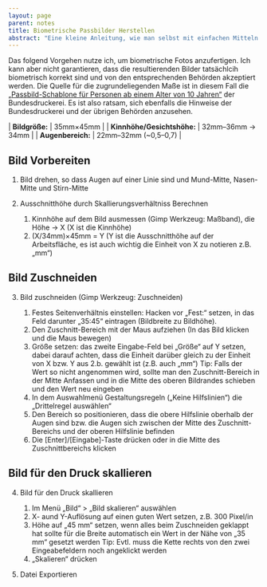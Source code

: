 ```yaml
---
layout: page
parent: notes
title: Biometrische Passbilder Herstellen
abstract: "Eine kleine Anleitung, wie man selbst mit einfachen Mitteln biometrische Passbilder herstellen kann"
---
```


Das folgend Vorgehen nutze ich, um biometrische Fotos anzufertigen.
Ich kann aber nicht garantieren, dass die resultierenden Bilder tatsächlcih biometrisch korrekt sind und von den entsprechenden Behörden akzeptiert werden.
Die Quelle für die zugrundeliegenden Maße ist in diesem Fall die [„Passbild-Schablone für Personen ab einem Alter von 10 Jahren“](https://www.bundesdruckerei.de/sites/default/files/passbildschablone_erwachsene.pdf) der Bundesdruckerei.
Es ist also ratsam, sich ebenfalls die Hinweise der Bundesdruckerei und der übrigen Behörden anzusehen.

| **Bildgröße:**              | 35mm×45mm            |
| **Kinnhöhe/Gesichtshöhe:**  | 32mm–36mm -> 34mm    |
| **Augenbereich:**           | 22mm–32mm (~0,5–0,7) |

## Bild Vorbereiten

1. Bild drehen, so dass Augen auf einer Linie sind und Mund-Mitte, Nasen-Mitte und Stirn-Mitte

2. Ausschnitthöhe durch Skallierungsverhältniss Berechnen
    1. Kinnhöhe auf dem Bild ausmessen (Gimp Werkzeug: Maßband), die Höhe -> X (X ist die Kinnhöhe)
    2. (X/34mm)×45mm = Y (Y ist die Ausschnitthöhe auf der Arbeitsfläche, es ist auch wichtig die Einheit von X zu notieren z.B. „mm“)

## Bild Zuschneiden

3. Bild zuschneiden (Gimp Werkzeug: Zuschneiden)

    1. Festes Seitenverhältnis einstellen: Hacken vor „Fest:“ setzen, in das Feld darunter „35:45“ eintragen (Bildbreite zu Bildhöhe).
    2. Den Zuschnitt-Bereich mit der Maus aufziehen (In das Bild klicken und die Maus bewegen)
    3. Größe setzen: das zweite Eingabe-Feld bei „Größe“ auf Y setzen, dabei darauf achten, dass die Einheit darüber gleich zu der Einheit von X bzw. Y aus 2.b. gewählt ist (z.B. auch „mm“)
    Tip: Falls der Wert so nicht angenommen wird, sollte man den Zuschnitt-Bereich in der Mitte Anfassen und in die Mitte des oberen Bildrandes schieben und den Wert neu eingeben
    4. In dem Auswahlmenü Gestaltungsregeln („Keine Hilfslinien“) die „Drittelregel auswählen“
    5. Den Bereich so positionieren, dass die obere Hilfslinie oberhalb der Augen sind bzw. die Augen sich zwischen der Mitte des Zuschnitt-Bereichs und der oberen Hilfslinie befinden
    6. Die [Enter]/[Eingabe]-Taste drücken oder in die Mitte des Zuschnittbereichs klicken

## Bild für den Druck skallieren

4. Bild für den Druck skallieren
    1. Im Menü „Bild“ > „Bild skalieren“ auswählen
    2. X- aund Y-Auflösung auf einen guten Wert setzen, z.B. 300 Pixel/in
    3. Höhe auf „45 mm“ setzen, wenn alles beim Zuschneiden geklappt hat sollte für die Breite automatisch ein Wert in der Nähe von „35 mm“ gesetzt werden
    Tip: Evtl. muss die Kette rechts von den zwei Eingeabefeldern noch angeklickt werden
    4. „Skalieren“ drücken

5. Datei Exportieren
